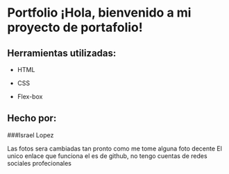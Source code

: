 # Portfolio ¡Hola, bienvenido a mi proyecto de portafolio!


## Herramientas utilizadas:

* HTML

* CSS

* Flex-box

## Hecho por:

###Israel Lopez 

Las fotos sera cambiadas tan pronto como me tome alguna foto decente
El unico enlace que funciona el es de github, no tengo cuentas de redes sociales profecionales
